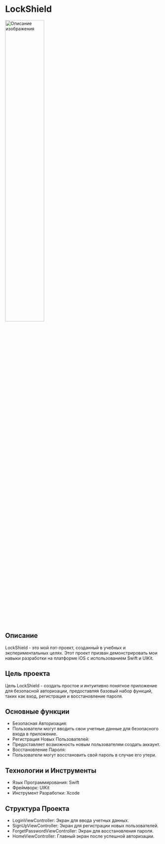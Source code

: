 # LockShield 

<img src="https://github.com/ShakirKadirov/LockShield/assets/138371102/9f63f95c-c629-4ea0-a06f-603ee78b853b" width="50%" alt="Описание изображения">

## Описание

LockShield - это мой пэт-проект, созданный в учебных и экспериментальных целях. Этот проект призван демонстрировать мои навыки разработки на платформе iOS с использованием Swift и UIKit.

## Цель проекта

Цель LockShield - создать простое и интуитивно понятное приложение для безопасной авторизации, предоставляя базовый набор функций, таких как вход, регистрация и восстановление пароля.

## Основные функции

- Безопасная Авторизация:
- Пользователи могут вводить свои учетные данные для безопасного входа в приложение.
- Регистрация Новых Пользователей:
- Предоставляет возможность новым пользователям создать аккаунт.
- Восстановление Пароля:
- Пользователи могут восстановить свой пароль в случае его утери.

## Технологии и Инструменты

- Язык Программирования: Swift
- Фреймворк: UIKit
- Инструмент Разработки: Xcode

## Структура Проекта

- LoginViewController: Экран для ввода учетных данных.
- SignUpViewController: Экран для регистрации новых пользователей.
- ForgetPasswordViewController: Экран для восстановления пароля.
- HomeViewController: Главный экран после успешной авторизации.
